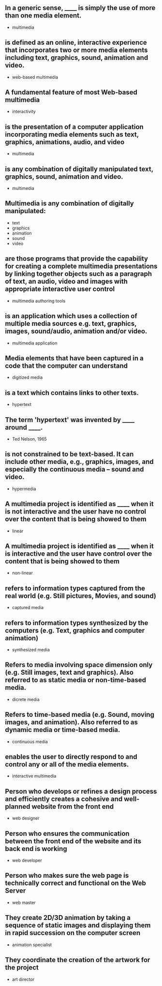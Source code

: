 <!-- Lesson 1: Multimedia Concepts -->

## In a generic sense, ____ is simply the use of more than one media element.

- multimedia

## is defined as an online, interactive experience that incorporates two or more media elements including text, graphics, sound, animation and video.

- web-based multimedia

## A fundamental feature of most Web-based multimedia

- interactivity

## is the presentation of a computer application incorporating media elements such as text, graphics, animations, audio, and video

- multimedia

## is any combination of digitally manipulated text, graphics, sound, animation and video.

- multimedia

## Multimedia is any combination of digitally manipulated:

- text
- graphics
- animation
- sound
- video

## are those programs that provide the capability for creating a complete multimedia presentations by linking together objects such as a paragraph of text, an audio, video and images with appropriate interactive user control

- multimedia authoring tools

## is an application which uses a collection of multiple media sources e.g. text, graphics, images, sound/audio, animation and/or video.

- multimedia application

## Media elements that have been captured in a code that the computer can understand

- digitized media

## is a text which contains links to other texts.

- hypertext

## The term 'hypertext' was invented by ____ around ____.

- Ted Nelson, 1965

## is not constrained to be text-based. It can include other media, e.g., graphics, images, and especially the continuous media – sound and video.

- hypermedia

## A multimedia project is identified as ____ when it is not interactive and the user have no control over the content that is being showed to them

- linear

## A multimedia project is identified as ____ when it is interactive and the user have control over the content that is being showed to them

- non-linear

## refers to information types captured from the real world (e.g. Still pictures, Movies, and sound)

- captured media

## refers to information types synthesized by the computers (e.g. Text, graphics and computer animation)

- synthesized media

## Refers to media involving space dimension only (e.g. Still images, text and graphics). Also referred to as static media or non-time-based media. 

- dicrete media

## Refers to time-based media (e.g. Sound, moving images, and animation). Also referred to as dynamic media or time-based media.

- continuous media

## enables the user to directly respond to and control any or all of the media elements.

- interactive multimedia

## Person who develops or refines a design process and efficiently creates a cohesive and well- planned website from the front end

- web designer

## Person who ensures the communication between the front end of the website and its back end is working

- web developer

## Person who makes sure the web page is technically correct and functional on the Web Server

- web master

## They create 2D/3D animation by taking a sequence of static images and displaying them in rapid succession on the computer screen

- animation specialist

## They coordinate the creation of the artwork for the project

- art director